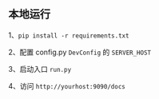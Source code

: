 ## 本地运行1、`pip install -r requirements.txt`2、配置 config.py `DevConfig` 的 `SERVER_HOST`3、启动入口 `run.py`4、访问 `http://yourhost:9090/docs`